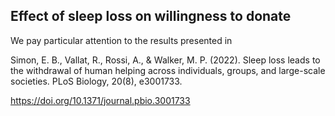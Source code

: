 ## Effect of sleep loss on willingness to donate

We pay particular attention to the results presented in 

Simon, E. B., Vallat, R., Rossi, A., & Walker, M. P. (2022). Sleep loss leads to the withdrawal of human helping across individuals, groups, and large-scale societies. PLoS Biology, 20(8), e3001733.

https://doi.org/10.1371/journal.pbio.3001733
